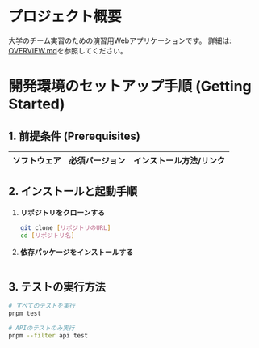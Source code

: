 # プロジェクト概要
大学のチーム実習のための演習用Webアプリケーションです。
詳細は: [OVERVIEW.md](./.docs/00_OVERVIEW.md)を参照してください。

# 開発環境のセットアップ手順 (Getting Started)

## 1. 前提条件 (Prerequisites)

| ソフトウェア | 必須バージョン | インストール方法/リンク                                 |
| :----------- | :------------- | :------------------------------------------------------ |

## 2. インストールと起動手順

1.  **リポジトリをクローンする**
    ```bash
    git clone [リポジトリのURL]
    cd [リポジトリ名]
    ```

2.  **依存パッケージをインストールする**
    ```bash
    ```

## 3. テストの実行方法

```bash
# すべてのテストを実行
pnpm test

# APIのテストのみ実行
pnpm --filter api test
```
